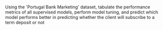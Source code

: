 Using the 'Portugal Bank Marketing' dataset, tabulate the performance metrics of all supervised models, perform model tuning, and predict which model performs better in predicting whether the client will subscribe to a term deposit or not
